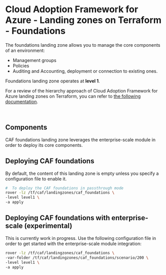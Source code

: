 # Cloud Adoption Framework for Azure - Landing zones on Terraform - Foundations

The foundations landing zone allows you to manage the core components of an environment:

* Management groups
* Policies
* Auditing and Accounting, deployment or connection to existing ones.

Foundations landing zone operates at **level 1**.

For a review of the hierarchy approach of Cloud Adoption Framework for Azure landing zones on Terraform, you can refer to [the following documentation](../../documentation/code_architecture/hierarchy.md).

</BR>

## Components

CAF foundations landing zone leverages the enterprise-scale module in order to deploy its core components.

## Deploying CAF foundations

By default, the content of this landing zone is empty unless you specify a configuration file to enable it.

```bash
#  To deploy the CAF foundations in passthrough mode
rover -lz /tf/caf/landingzones/caf_foundations \
-level level1 \
-a apply
```

## Deploying CAF foundations with enterprise-scale (experimental)

This is currently work in progress.
Use the following configuration file in order to get started with the enterprise-scale module integration:

```bash
rover -lz /tf/caf/landingzones/caf_foundations \
-var-folder /tf/caf/landingzones/caf_foundations/scenario/200 \
-level level1 \
-a apply
```
